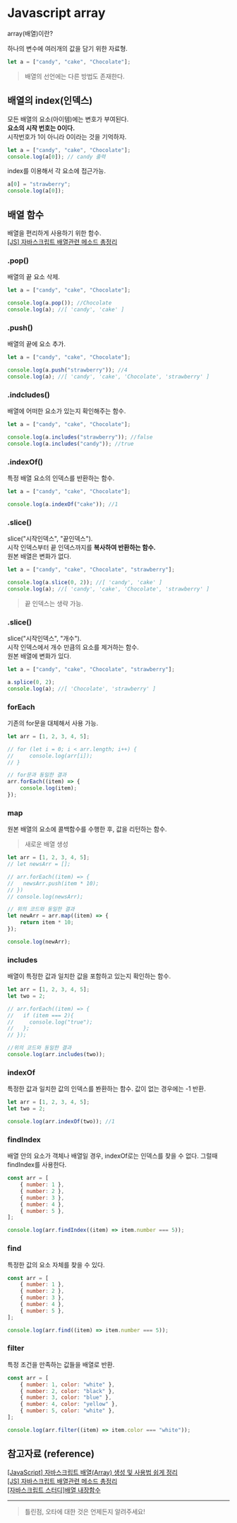 # Javascript array

array(배열)이란?

하나의 변수에 여러개의 값을 담기 위한 자료형.

```javascript
let a = ["candy", "cake", "Chocolate"];
```

> 배열의 선언에는 다른 방법도 존재한다.

## 배열의 index(인덱스)

모든 배열의 요소(아이템)에는 변호가 부여된다.  
**요소의 시작 번호는 0이다.**  
시작번호가 1이 아니라 0이라는 것을 기억하자.

```javascript
let a = ["candy", "cake", "Chocolate"];
console.log(a[0]); // candy 출력
```

index를 이용해서 각 요소에 접근가능.

```javascript
a[0] = "strawberry";
console.log(a[0]);
```

## 배열 함수

배열을 편리하게 사용하기 위한 함수.  
[[JS] 자바스크립트 배열관련 메소드 총정리](https://velog.io/@younoah/JS-%EC%9E%90%EB%B0%94%EC%8A%A4%ED%81%AC%EB%A6%BD%ED%8A%B8-%EB%B0%B0%EC%97%B4%EA%B4%80%EB%A0%A8-%EB%A9%94%EC%86%8C%EB%93%9C-%EC%B4%9D%EC%A0%95%EB%A6%AC)

### .pop()

배열의 끝 요소 삭제.

```javascript
let a = ["candy", "cake", "Chocolate"];

console.log(a.pop()); //Chocolate
console.log(a); //[ 'candy', 'cake' ]
```

### .push()

배열의 끝에 요소 추가.

```javascript
let a = ["candy", "cake", "Chocolate"];

console.log(a.push("strawberry")); //4
console.log(a); //[ 'candy', 'cake', 'Chocolate', 'strawberry' ]
```

### .indcludes()

배열에 어떠한 요소가 있는지 확인해주는 함수.

```javascript
let a = ["candy", "cake", "Chocolate"];

console.log(a.includes("strawberry")); //false
console.log(a.includes("candy")); //true
```

### .indexOf()

특정 배열 요소의 인덱스를 반환하는 함수.

```javascript
let a = ["candy", "cake", "Chocolate"];

console.log(a.indexOf("cake")); //1
```

### .slice()

slice("시작인덱스", "끝인덱스").  
시작 인덱스부터 끝 인덱스까지를 **복사하여 반환하는 함수.**  
원본 배열은 변화가 없다.

```javascript
let a = ["candy", "cake", "Chocolate", "strawberry"];

console.log(a.slice(0, 2)); //[ 'candy', 'cake' ]
console.log(a); //[ 'candy', 'cake', 'Chocolate', 'strawberry' ]
```

> 끝 인덱스는 생략 가능.

### .slice()

slice("시작인덱스", "개수").  
시작 인덱스에서 개수 만큼의 요소를 제거하는 함수.  
원본 배열에 변화가 있다.

```javascript
let a = ["candy", "cake", "Chocolate", "strawberry"];

a.splice(0, 2);
console.log(a); //[ 'Chocolate', 'strawberry' ]
```  
### forEach

기존의 for문을 대체해서 사용 가능.

```javascript
let arr = [1, 2, 3, 4, 5];

// for (let i = 0; i < arr.length; i++) {
//     console.log(arr[i]);
// }

// for문과 동일한 결과
arr.forEach((item) => {
    console.log(item);
});
```

### map

원본 배열의 요소에 콜백함수를 수행한 후, 값을 리턴하는 함수.

> 새로운 배열 생성

```javascript
let arr = [1, 2, 3, 4, 5];
// let newsArr = [];

// arr.forEach((item) => {
//   newsArr.push(item * 10);
// })
// console.log(newsArr);

// 위의 코드와 동일한 결과
let newArr = arr.map((item) => {
    return item * 10;
});

console.log(newArr);
```

### includes

배열이 특정한 값과 일치한 값을 포함하고 있는지 확인하는 함수.

```javascript
let arr = [1, 2, 3, 4, 5];
let two = 2;

// arr.forEach((item) => {
//   if (item === 2){
//     console.log("true");
//   };
// });

//위의 코드와 동일한 결과
console.log(arr.includes(two));
```

### indexOf

특정한 값과 일치한 값의 인덱스를 봔환하는 함수.
값이 없는 경우에는 -1 반환.

```javascript
let arr = [1, 2, 3, 4, 5];
let two = 2;

console.log(arr.indexOf(two)); //1
```

### findIndex

배열 안의 요소가 객체나 배열일 경우, indexOf로는 인덱스를 찾을 수 없다.
그럴때 findIndex를 사용한다.

```javascript
const arr = [
    { number: 1 },
    { number: 2 },
    { number: 3 },
    { number: 4 },
    { number: 5 },
];

console.log(arr.findIndex((item) => item.number === 5));
```

### find

특정한 값의 요소 자체를 찾을 수 있다.

```javascript
const arr = [
    { number: 1 },
    { number: 2 },
    { number: 3 },
    { number: 4 },
    { number: 5 },
];

console.log(arr.find((item) => item.number === 5));
```

### filter

특정 조건을 만족하는 값들을 배열로 반환.

```javascript
const arr = [
    { number: 1, color: "white" },
    { number: 2, color: "black" },
    { number: 3, color: "blue" },
    { number: 4, color: "yellow" },
    { number: 5, color: "white" },
];

console.log(arr.filter((item) => item.color === "white"));
```

## 참고자료 (reference)

[[JavaScript] 자바스크립트 배열(Array) 생성 및 사용법 쉽게 정리](https://gent.tistory.com/294)  
[[JS] 자바스크립트 배열관련 메소드 총정리](https://velog.io/@younoah/JS-%EC%9E%90%EB%B0%94%EC%8A%A4%ED%81%AC%EB%A6%BD%ED%8A%B8-%EB%B0%B0%EC%97%B4%EA%B4%80%EB%A0%A8-%EB%A9%94%EC%86%8C%EB%93%9C-%EC%B4%9D%EC%A0%95%EB%A6%AC)  
[[자바스크립트 스터디]배열 내장함수](https://velog.io/@moonsemi1230/%EC%9E%90%EB%B0%94%EC%8A%A4%ED%81%AC%EB%A6%BD%ED%8A%B8-%EC%8A%A4%ED%84%B0%EB%94%94%EB%B0%B0%EC%97%B4-%EB%82%B4%EC%9E%A5%ED%95%A8%EC%88%98)

---

> 틀린점, 오타에 대한 것은 언제든지 알려주세요!
